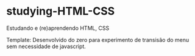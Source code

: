 # studying-HTML-CSS
Estudando e (re)aprendendo HTML, CSS

Template:
Desenvolvido do zero para experimento de transisão do menu sem necessidade de javascript.
